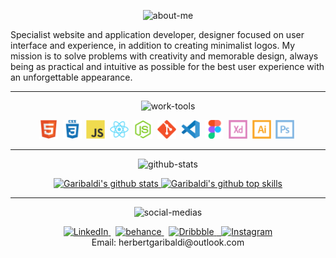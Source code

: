 <div id="header" width="auto" heigth="auto" align="center">
    
![about-me](https://user-images.githubusercontent.com/107329000/198709713-57f40e46-f37e-4b84-80e7-9cfa99468bf1.png)
    
</div>

Specialist website and application developer, designer focused on user interface and experience, in addition to creating minimalist logos. My mission is to solve problems with creativity and memorable design, always being as practical and intuitive as possible for the best user experience with an unforgettable appearance.

---

<div id="header" width="auto" heigth="auto" align="center">
    
![work-tools](https://user-images.githubusercontent.com/107329000/198709770-297c6b7e-edfb-4f9c-8b4d-7eae48d4a148.png)
    
</div>

<div id="frontend-tools" align="center">
    <img src="https://github.com/devicons/devicon/blob/master/icons/html5/html5-original.svg" title="HTML5" alt="HTML" width="30" height="30"/>&nbsp;
    <img src="https://github.com/devicons/devicon/blob/master/icons/css3/css3-plain-wordmark.svg"  title="CSS3" alt="CSS" width="30" height="30"/>&nbsp;
    <img src="https://github.com/devicons/devicon/blob/master/icons/javascript/javascript-original.svg" title="JavaScript" alt="JavaScript" width="30" height="30"/>&nbsp;
    <img src="https://github.com/devicons/devicon/blob/master/icons/react/react-original.svg" title="ReactJS" alt="React" width="30" height="30"/>&nbsp;
    <img src="https://github.com/devicons/devicon/blob/master/icons/nodejs/nodejs-original.svg" title="NodeJS" alt="Node" width="30" height="30"/>&nbsp;
    <img src="https://github.com/devicons/devicon/blob/master/icons/git/git-original.svg" title="Git" alt="Git" width="30" height="30"/>&nbsp;
    <img src="https://github.com/devicons/devicon/blob/master/icons/vscode/vscode-original.svg" title="VSCode" alt="VS code" width="30" height="30"/>&nbsp;
    <img src="https://github.com/devicons/devicon/blob/master/icons/figma/figma-original.svg" title="Figma" alt="Figma" width="30" height="30"/>&nbsp;
    <img src="https://github.com/devicons/devicon/blob/master/icons/xd/xd-line.svg" title="AdobeXD" alt="Adobe XD" width="30" height="30"/>&nbsp;
    <img src="https://github.com/devicons/devicon/blob/master/icons/illustrator/illustrator-line.svg" title="AdobeI" alt="Illustrator" width="30" height="30"/>&nbsp;
    <img src="https://github.com/devicons/devicon/blob/master/icons/photoshop/photoshop-line.svg" title="AdobePS" alt="Photoshop" width="30" height="30"/>&nbsp;
</div>

---

<div id="header" width="auto" heigth="auto" align="center">
    
![github-stats](https://user-images.githubusercontent.com/107329000/198709806-32daa0ef-c903-4126-b9ad-9923191c121c.png)
    
</div>

<div id="github-stats" display="inline-block">

<p align="center">
	<a href="https://github.com/herbertgaribaldi" target="_blank">
		<img src="https://github-readme-stats.vercel.app/api?username=herbertgaribaldi&theme=dark&show_icons=true" width="45%" alt="Garibaldi's github stats"/>
	</a>
	<a href="https://github.com/herbertgaribaldi" target="_blank">
		<img src="https://github-readme-stats.vercel.app/api/top-langs/?username=herbertgaribaldi&layout=compact&hide=html&theme=dark" width="45%" alt="Garibaldi's github top skills"/>
	</a>
</p>

</div>

---

<div id="header" width="auto" heigth="auto" align="center">
    
![social-medias](https://user-images.githubusercontent.com/107329000/198709823-86a2ea2b-6980-434a-845f-f1ef87ec451f.png)
    
</div>

<div id="badges" align="center">
  <a href="https://www.linkedin.com/in/herbertgaribaldi/L" target="_blank">
    <img src="https://www.edigitalagency.com.au/wp-content/uploads/new-linkedin-logo-white-black-png.png" alt="LinkedIn" width="30" height="30"/>
  </a>&nbsp;
  <a href="https://www.behance.net/herbertgaribaldi" target="_blank">
    <img src="![Behance](https://user-images.githubusercontent.com/107329000/198753335-f9ba55eb-1778-46e0-be57-82135d54aceb.png)" alt="behance" width="30" height="30"/>
  <a>&nbsp;
  <a href="https://dribbble.com/herbertgaribaldi/about" target="_blank">
    <img src="https://encrypted-tbn0.gstatic.com/images?q=tbn:ANd9GcTRIitdYN9ARQtTrVdiMTvJWLk1Xc5Yl21qq7iwkMO64nM966HkocpobvS0_spqc_uxKeo&usqp=CAU" alt="Dribbble" width="30" height="30"/>
  </a>
  <a href="https://instagram.com/herbertgaribaldi" target="_blank">&nbsp;
    <img src="https://png.pngitem.com/pimgs/s/30-309740_optics-clip-white-icon-instagram-logo-png-transparent.png" alt="Instagram" width="30" height="30"/>
  </a>
</div>

<div align="center">
  Email: herbertgaribaldi@outlook.com
</div>
